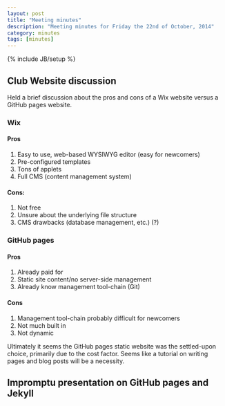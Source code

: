 ```yaml
---
layout: post
title: "Meeting minutes"
description: "Meeting minutes for Friday the 22nd of October, 2014"
category: minutes
tags: [minutes]
---
```

{% include JB/setup %}

## Club Website discussion

Held a brief discussion about the pros and cons of a Wix website versus a GitHub pages website.

### Wix

#### Pros
1. Easy to use, web-based WYSIWYG editor (easy for newcomers)
2. Pre-configured templates
3. Tons of applets
4. Full CMS (content management system)

#### Cons:
1. Not free
2. Unsure about the underlying file structure
3. CMS drawbacks (database management, etc.) (?)

### GitHub pages

#### Pros
1. Already paid for
2. Static site content/no server-side management
3. Already know management tool-chain (Git)

#### Cons
1. Management tool-chain probably difficult for newcomers
2. Not much built in
3. Not dynamic

Ultimately it seems the GitHub pages static website was the settled-upon choice, primarily due to the cost factor. Seems like a tutorial on writing pages and blog posts will be a necessity.

## Impromptu presentation on GitHub pages and Jekyll
